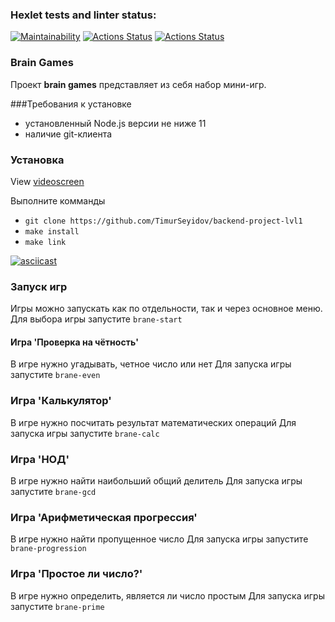 ### Hexlet tests and linter status:
[![Maintainability](https://api.codeclimate.com/v1/badges/c8cf29a287e3612941c2/maintainability)](https://codeclimate.com/github/TimurSeyidov/backend-project-lvl1/maintainability) [![Actions Status](https://github.com/TimurSeyidov/backend-project-lvl1/workflows/hexlet-check/badge.svg)](https://github.com/TimurSeyidov/backend-project-lvl1/actions) [![Actions Status](https://github.com/TimurSeyidov/backend-project-lvl1/workflows/user-check/badge.svg)](https://github.com/TimurSeyidov/backend-project-lvl1/actions)

### Brain Games
Проект **brain games** представляет из себя набор мини-игр.

###Требования к установке
- установленный Node.js версии не ниже 11
- наличие git-клиента

### Установка
View [videoscreen](https://asciinema.org/a/rocLSpARWMuBh9RnirKB2Apyw)

Выполните комманды

*   `git clone https://github.com/TimurSeyidov/backend-project-lvl1`
*   `make install`
*   `make link`

[![asciicast](https://asciinema.org/a/rocLSpARWMuBh9RnirKB2Apyw.png)](https://asciinema.org/a/rocLSpARWMuBh9RnirKB2Apyw)

### Запуск игр

Игры можно запускать как по отдельности, так и через основное меню.
Для выбора игры запустите `brane-start`

#### Игра 'Проверка на чётность'

В игре нужно угадывать, четное число или нет
Для запуска игры запустите `brane-even`

### Игра 'Калькулятор'

В игре нужно посчитать результат математических операций
Для запуска игры запустите `brane-calc`

### Игра 'НОД'

В игре нужно найти наибольший общий делитель
Для запуска игры запустите `brane-gcd`

### Игра 'Арифметическая прогрессия'

В игре нужно найти пропущенное число
Для запуска игры запустите `brane-progression`

### Игра 'Простое ли число?'
В игре нужно определить, является ли число простым
Для запуска игры запустите `brane-prime`
